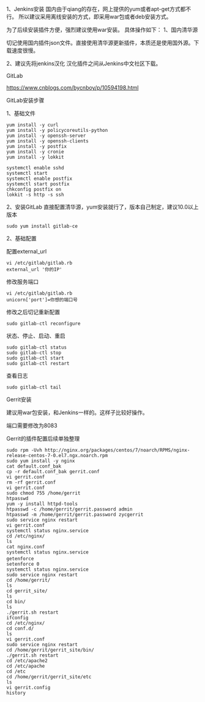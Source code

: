 1、Jenkins安装
国内由于qiang的存在，网上提供的yum或者apt-get方式都不行。
所以建议采用离线安装的方式，即采用war包或者deb安装方式。

为了后续安装插件方便，强烈建议使用war安装。
具体操作如下：
1、国内清华源

切记使用国内插件json文件。直接使用清华源更新插件，本质还是使用国外源。下载速度很慢。

2、建议先将jenkins汉化
汉化插件之间从Jenkins中文社区下载。

GitLab

https://www.cnblogs.com/bycnboy/p/10594198.html

GitLab安装步骤

1、基础文件

    yum install -y curl 
    yum install -y policycoreutils-python
    yum install -y openssh-server
    yum install -y openssh-clients
    yum install -y postfix
    yum install -y cronie
    yum install -y lokkit
    
    systemctl enable sshd
    systemctl start
    systemctl enable postfix
    systemctl start postfix
    chkconfig postfix on
    lokkit -s http -s ssh

2、安装GitLab
直接配置清华源，yum安装就行了，版本自己制定，建议10.0以上版本

    sudo yum install gitlab-ce

2、基础配置

配置external_url

    vi /etc/gitlab/gitlab.rb
    external_url '你的IP'

修改服务端口

    vi /etc/gitlab/gitlab.rb
    unicorn['port']=你想的端口号

修改之后切记重新配置

    sudo gitlab-ctl reconfigure

状态、停止、启动、重启

    sudo gitlab-ctl status
    sudo gitlab-ctl stop
    sudo gitlab-ctl start
    sudo gitlab-ctl restart

查看日志

    sudo gitlab-ctl tail
    

Gerrit安装

建议用war包安装，和Jenkins一样的。这样子比较好操作。

端口需要修改为8083

Gerrit的插件配置后续单独整理

    sudo rpm -Uvh http://nginx.org/packages/centos/7/noarch/RPMS/nginx-release-centos-7-0.el7.ngx.noarch.rpm
    sudo yum install -y nginx
    cat default.conf_bak 
    cp -r default.conf_bak gerrit.conf
    vi gerrit.conf 
    rm -rf gerrit.conf 
    vi gerrit.conf
    sudo chmod 755 /home/gerrit 
    htpasswd
    yum -y install httpd-tools
    htpasswd -c /home/gerrit/gerrit.password admin 
    htpasswd -m /home/gerrit/gerrit.password zycgerrit
    sudo service nginx restart 
    vi gerrit.conf 
    systemctl status nginx.service
    cd /etc/nginx/
    ls
    cat nginx.conf 
    systemctl status nginx.service
    getenforce　　　　
    setenforce 0 
    systemctl status nginx.service
    sudo service nginx restart 
    cd /home/gerrit/
    ls
    cd gerrit_site/
    ls
    cd bin/
    ls
    ./gerrit.sh restart 
    ifconfig
    cd /etc/nginx/
    cd conf.d/
    ls
    vi gerrit.conf 
    sudo service nginx restart 
    cd /home/gerrit/gerrit_site/bin/
    ./gerrit.sh restart 
    cd /etc/apache2
    cd /etc/apache
    cd /etc
    cd /home/gerrit/gerrit_site/etc
    ls
    vi gerrit.config 
    history


